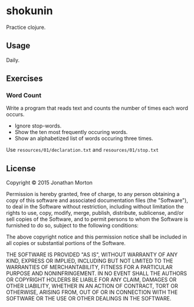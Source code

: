 # shokunin

Practice clojure.

## Usage

Daily.

## Exercises

### Word Count

Write a program that reads text and counts the number of times each
word occurs.

* Ignore stop-words.
* Show the ten most frequently occuring words.
* Show an alphabetized list of words occuring three times.

Use `resources/01/declaration.txt` and `resources/01/stop.txt`

## License

Copyright © 2015 Jonathan Morton

Permission is hereby granted, free of charge, to any person obtaining
a copy of this software and associated documentation files (the
"Software"), to deal in the Software without restriction, including
without limitation the rights to use, copy, modify, merge, publish,
distribute, sublicense, and/or sell copies of the Software, and to
permit persons to whom the Software is furnished to do so, subject to
the following conditions:

The above copyright notice and this permission notice shall be
included in all copies or substantial portions of the Software.

THE SOFTWARE IS PROVIDED "AS IS", WITHOUT WARRANTY OF ANY KIND,
EXPRESS OR IMPLIED, INCLUDING BUT NOT LIMITED TO THE WARRANTIES OF
MERCHANTABILITY, FITNESS FOR A PARTICULAR PURPOSE AND NONINFRINGEMENT.
IN NO EVENT SHALL THE AUTHORS OR COPYRIGHT HOLDERS BE LIABLE FOR ANY
CLAIM, DAMAGES OR OTHER LIABILITY, WHETHER IN AN ACTION OF CONTRACT,
TORT OR OTHERWISE, ARISING FROM, OUT OF OR IN CONNECTION WITH THE
SOFTWARE OR THE USE OR OTHER DEALINGS IN THE SOFTWARE.
